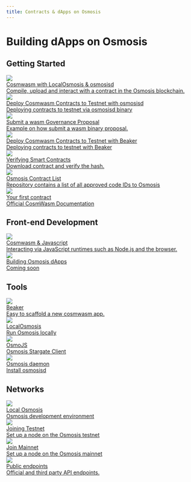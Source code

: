 ```yaml
---
title: Contracts & dApps on Osmosis
---
```

# Building dApps on Osmosis


## Getting Started
<div class="cards twoColumn" >

  <a href="cosmwasm-localosmosis.html" class="card">
    <img src="/img/cosmwasm.svg" class="filter-icon" />
    <div class="title">
     Cosmwasm with LocalOsmosis & osmosisd
    </div>
    <div class="text">
      Compile, upload and interact with a contract in the Osmosis blockchain.
    </div>
  </a>

  <a href="cosmwasm-testnet.html" class="card">
    <img src="/img/cosmwasm.svg" class="filter-icon" />
    <div class="title">
    Deploy Cosmwasm Contracts to Testnet with osmosisd
    </div>
    <div class="text">
      Deploying contracts to testnet via osmosisd binary
    </div>
  </a>
  
  <a href="submit_wasm_proposal.html" class="card">
      <img src="/img/cosmwasm.svg" class="filter-icon" />
      <div class="title">
      Submit a wasm Governance Proposal
      </div>
      <div class="text">
        Example on how submit a wasm binary proposal.
      </div>
  </a>

  <a href="cosmwasm-testnet-beaker.html" class="card">
    <img src="/img/cosmwasm.svg" class="filter-icon" />
    <div class="title">
    Deploy Cosmwasm Contracts to Testnet with Beaker
    </div>
    <div class="text">
      Deploying contracts to testnet with Beaker
    </div>
  </a>

  <a href="cosmwasm-verify-contract.html" class="card">
    <img src="/img/cosmwasm.svg" class="filter-icon" />
    <div class="title">
    Verifying Smart Contracts
    </div>
    <div class="text">
      Download contract and verify the hash.
    </div>
  </a>


  <!-- <a href="cosmwasm-mainnet.html" class="card">
    <img src="/img/cosmwasm.svg" class="filter-icon" />
    <div class="title">
    Deploy Cosmwasm Contracts to Mainnet with Beaker
    </div>
    <div class="text">
      Deploying contracts to mainnet with Beaker
    </div>
  </a> -->
  
  
  <a href="https://github.com/osmosis-labs/contract-list" class="card" target="_blank">
    <img src="/img/contract.svg" class="filter-icon" />
    <div class="title">
    Osmosis Contract List
    </div>
    <div class="text">
    Repository contains a list of all approved code IDs to Osmosis
    </div>
  </a>  
  
  <a href="https://docs.cosmwasm.com/docs/1.0/getting-started/intro" class="card" target="_blank">
    <img src="/img/contract.svg" class="filter-icon" />
    <div class="title">
     Your first contract
    </div>
    <div class="text">
     Official CosmWasm Documentation
    </div>
  </a>  
  

  
  
 </div>
 
 
 ## Front-end Development
 
  <div class="cards twoColumn" >
    <a href="javascript.html" class="card">
      <img src="/img/cosmwasm.svg" class="filter-icon" />
      <div class="title">
       Cosmwasm & Javascript
      </div>
      <div class="text">
       Interacting via JavaScript runtimes such as Node.js and the browser.
      </div>
    </a>
 
   <a href="#" class="card">
      <img src="/img/dapps.svg" class="filter-icon" />
      <div class="title">
       Building Osmosis dApps
      </div>
      <div class="text">
       Coming soon
      </div>
    </a>  
 
   </div>

## Tools
 <div class="cards twoColumn" >

  <a href="/developing/tools/beaker/index.html" class="card">
    <img src="/img/cosmwasm.svg" class="filter-icon" />
    <div class="title">
    Beaker
    </div>
    <div class="text">
      Easy to scaffold a new cosmwasm app.
    </div>
  </a>
  
  <a href="/developing/tools/localosmosis" class="card">
    <img src="/img/localosmosis.svg" class="filter-icon"/>
    <div class="title">
     LocalOsmosis
    </div>
    <div class="text">
      Run Osmosis locally
    </div>
  </a>

  <a href="https://www.npmjs.com/package/osmojs" class="card" target="_blank">
    <img src="/img/osmojs.svg" class="filter-icon"/>
    <div class="title">
     OsmoJS
    </div>
    <div class="text">
      Osmosis Stargate Client
    </div>
  </a>

  <a href="/developing/tools/osmosisd" class="card">
    <img src="/img/terminal-solid.svg" class="filter-icon"/>
    <div class="title">
     Osmosis daemon
    </div>
    <div class="text">
      Install osmosisd
    </div>
  </a>
 </div>


## Networks
 <div class="cards twoColumn" >

  <a href="/developing/tools/localosmosis.html" class="card">
    <img src="/img/ide.svg" class="filter-icon"/>
    <div class="title">
     Local Osmosis
    </div>
    <div class="text">
     Osmosis development environment
    </div>
  </a>
  
  <a href="/developing/network/join-testnet.html" class="card">
       <img src="/img/flask-test.svg" class="filter-icon"/>
    <div class="title">
     Joining Testnet
    </div>
    <div class="text">
     Set up a node on the Osmosis testnet
    </div>
  </a> 

  <a href="/developing/network/join-mainnet.html" class="card">
    <img src="/img/link.svg" class="filter-icon"/>
    <div class="title">
     Join Mainnet
    </div>
    <div class="text">
      Set up a node on the Osmosis mainnet
    </div>
  </a>
  
  <a href="/developing/network/public-endpoints.html" class="card">
    <img src="/img/link.svg" class="filter-icon"/>
    <div class="title">
    Public endpoints
    </div>
    <div class="text">
      Official and third party API endpoints.
    </div>
  </a>

 </div>